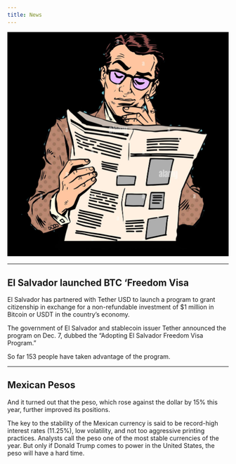 ```yaml
---
title: News
---
```


![Attachment-2024-04-07](/Attachment-2024-04-07.jpg)


---

El Salvador launched BTC ‘Freedom Visa
---

El Salvador has partnered with Tether USD to launch a program to grant citizenship in exchange for a non-refundable investment of $1 million in Bitcoin or USDT in the country’s economy.

The government of El Salvador and stablecoin issuer Tether announced the program on Dec. 7, dubbed the “Adopting El Salvador Freedom Visa Program.”

So far 153 people have taken advantage of the program.

---

Mexican Pesos 
---

And it turned out that the peso, which rose against the dollar by 15% this year, further improved its positions.

The key to the stability of the Mexican currency is said to be record-high interest rates (11.25%), low volatility, and not too aggressive printing practices. Analysts call the peso one of the most stable currencies of the year. But only if Donald Trump comes to power in the United States, the peso will have a hard time. 